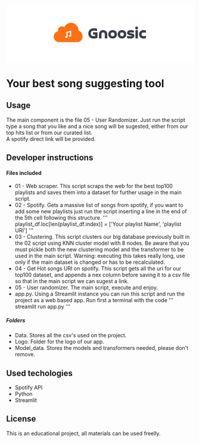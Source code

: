 ![logo](https://raw.githubusercontent.com/Simao-Lopes/lab-web-scraping-single-page/master/Logo/Gnoosic.PNG)

# Your best song suggesting tool

## Usage  
   
The main component is the file 05 - User Randomizer. Just run the script type a song that you like and a nice song will be sugested, either from our top hits list or from our curated list.  
A spotify direct link will be provided.

## Developer instructions

#### Files included
   
- 01 - Web scraper. This script scraps the web for the best top100 playlists and saves them into a dataset for further usage in the main script.
- 02 - Spotify. Gets a massive list of songs from spotify, if you want to add some new playlists just run the script inserting a line in the end of the 5th cell following this structure.
'''
playlist_df.loc[len(playlist_df.index)] = ['Your playlist Name', 'playlist URI']
'''
- 03 - Clustering. This script clusters our big database previously built in the 02 script using KNN cluster model with 8 nodes. Be aware that you must pickle both the new clustering model and the transformer to be used in the main script. Warning: executing this takes really long, use only if the main dataset is changed or has to be recalculated.
- 04 - Get Hot songs URI on spotify. This script gets all the uri for our top100 dataset, and appends a nex column before saving it to a csv file so that in the main script we can sugest a link. 
- 05 - User randomizer. The main script, execute and enjoy.
- app.py. Using a Streamlit instance you can run this script and run the project as a web based app. Run first a terminal with the code
''' 
streamlit run app.py 
'''

##### Folders

- Data. Stores all the csv's used on the project. 
- Logo. Folder for the logo of our app.
- Model_data. Stores the models and transformers needed, please don't remove.

## Used techologies

- Spotify API
- Python
- Streamlit

## License

This is an educational project, all materials can be used freelly.